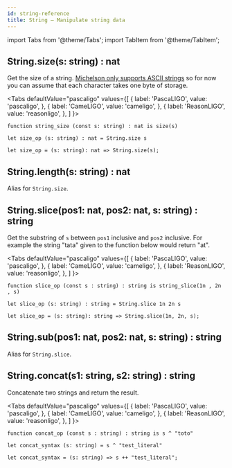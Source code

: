 ```yaml
---
id: string-reference
title: String — Manipulate string data
---
```


import Tabs from '@theme/Tabs';
import TabItem from '@theme/TabItem';

## String.size(s: string) : nat

Get the size of a string. [Michelson only supports ASCII strings](http://tezos.gitlab.io/whitedoc/michelson.html#constants) 
so for now you can assume that each character takes one byte of storage.

<Tabs
  defaultValue="pascaligo"
  values={[
    { label: 'PascaLIGO', value: 'pascaligo', },
    { label: 'CameLIGO', value: 'cameligo', },
    { label: 'ReasonLIGO', value: 'reasonligo', },
  ]
}>

<TabItem value="pascaligo">

```pascaligo
function string_size (const s: string) : nat is size(s)
```

</TabItem>
<TabItem value="cameligo">

```cameligo
let size_op (s: string) : nat = String.size s
```

</TabItem>
<TabItem value="reasonligo">

```reasonligo
let size_op = (s: string): nat => String.size(s);
```

</TabItem>
</Tabs>

## String.length(s: string) : nat

Alias for `String.size`.

## String.slice(pos1: nat, pos2: nat, s: string) : string

Get the substring of `s` between `pos1` inclusive and `pos2` inclusive. For example
the string "tata" given to the function below would return "at".

<Tabs
  defaultValue="pascaligo"
  values={[
    { label: 'PascaLIGO', value: 'pascaligo', },
    { label: 'CameLIGO', value: 'cameligo', },
    { label: 'ReasonLIGO', value: 'reasonligo', },
  ]
}>
<TabItem value="pascaligo">

```pascaligo
function slice_op (const s : string) : string is string_slice(1n , 2n , s)
```

</TabItem>
<TabItem value="cameligo">

```cameligo
let slice_op (s: string) : string = String.slice 1n 2n s
```

</TabItem>
<TabItem value="reasonligo">

```reasonligo
let slice_op = (s: string): string => String.slice(1n, 2n, s);
```

</TabItem>
</Tabs>

## String.sub(pos1: nat, pos2: nat, s: string) : string

Alias for `String.slice`.

## String.concat(s1: string, s2: string) : string

Concatenate two strings and return the result.

<Tabs
  defaultValue="pascaligo"
  values={[
    { label: 'PascaLIGO', value: 'pascaligo', },
    { label: 'CameLIGO', value: 'cameligo', },
    { label: 'ReasonLIGO', value: 'reasonligo', },
  ]
}>

<TabItem value="pascaligo">

```pascaligo
function concat_op (const s : string) : string is s ^ "toto"
```

</TabItem>
<TabItem value="cameligo">

```cameligo
let concat_syntax (s: string) = s ^ "test_literal"
```

</TabItem>
<TabItem value="reasonligo">

```reasonligo
let concat_syntax = (s: string) => s ++ "test_literal";
```

</TabItem>
</Tabs>
